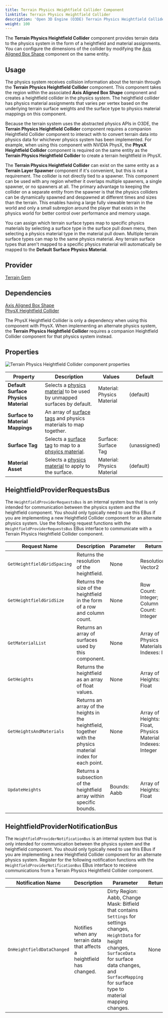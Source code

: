 ```yaml
---
title: Terrain Physics Heightfield Collider Component
linktitle: Terrain Physics Heightfield Collider
description: 'Open 3D Engine (O3DE) Terrain Physics Heightfield Collider component reference.'
weight: 100
---
```


The **Terrain Physics Heightfield Collider** component provides terrain data to the physics system in the form of a heightfield and material assignments.  You can configure the dimensions of the collider by modifying the [Axis Aligned Box Shape](/docs/user-guide/components/reference/shape/axis-aligned-box-shape) component on the same entity.

## Usage

The physics system receives collision information about the terrain through the **Terrain Physics Heightfield Collider** component. This component takes the region within the associated **Axis Aligned Box Shape** component and creates a heightfield collider in the physics system. The heightfield collider has physics material assignments that varies per vertex based on the underlying terrain surface weights and the surface type to physics material mappings on this component.

Because the terrain system uses the abstracted physics APIs in O3DE, the **Terrain Physics Heightfield Collider** component requires a companion Heightfield Collider component to interact with to convert terrain data into physics data for whichever physics system has been implemented. For example, when using this component with NVIDIA PhysX, the **PhysX Heightfield Collider** component is required on the same entity as the **Terrain Physics Heightfield Collider** to create a terrain heightfield in PhysX.

The **Terrain Physics Heightfield Collider** can exist on the same entity as a **Terrain Layer Spawner** component if it's convenient, but this is not a requirement. The collider is not directly tied to a spawner. This component can be used with any region whether it overlaps multiple spawners, a single spawner, or no spawners at all. The primary advantage to keeping the collider on a separate entity from the spawner is that the physics colliders can be dynamically spawned and despawned at different times and sizes than the terrain. This enables having a large fully viewable terrain in the world and only a small subregion around the player that exists in the physics world for better control over performance and memory usage.

You can assign which terrain surface types map to specific physics materials by selecting a surface type in the surface pull down menu, then selecting a physics material type in the material pull down. Multiple terrain surface types can map to the same physics material. Any terrain surface types that aren't mapped to a specific physics material will automatically be mapped to the **Default Surface Physics Material**.

## Provider

[Terrain Gem](/docs/user-guide/gems/reference/environment/terrain)

## Dependencies

[Axis Aligned Box Shape](/docs/user-guide/components/reference/shape/axis-aligned-box-shape)  
[PhysX Heightfield Collider](/docs/user-guide/components/reference/physx/heightfield-collider)

The PhysX Heightfield Collider is only a dependency when using this component with PhysX. When implementing an alternate physics system, the **Terrain Physics Heightfield Collider** requires a companion Heightfield Collider component for that physics system instead.

## Properties

![Terrain Physics Heightfield Collider component properties](/images/user-guide/components/reference/terrain/terrain-physics-heightfield-collider-component.png)

| Property | Description | Values | Default |
|-|-|-|-|
| **Default Surface Physics Material** | Selects a [physics material](/docs/user-guide/interactivity/physics/nvidia-physx/materials) to be used by unmapped surfaces by default. | Material: Physics Material | (default) |
| **Surface to Material Mappings** | An array of [surface tags](/docs/user-guide/gems/reference/environment/surface-data) and physics materials to map together. |  |  |
| **Surface Tag** | Selects a [surface tag](/docs/user-guide/gems/reference/environment/surface-data) to map to a [phsyics material](/docs/user-guide/interactivity/physics/nvidia-physx/materials). | Surface:  Surface Tag | (unassigned) |
| **Material Asset** | Selects a [physics material](/docs/user-guide/interactivity/physics/nvidia-physx/materials) to apply to the surface. | Material: Physics Material | (default) |

## HeightfieldProviderRequestsBus

The `HeightfieldProviderRequestsBus` is an internal system bus that is only intended for communication between the physics system and the heightfield component. You should only typically need to use this EBus if you are implementing a new Heightfield Collider component for an alternate physics system. Use the following request functions with the `HeightfieldProviderRequestsBus` EBus interface to communicate with a Terrain Physics Heightfield Collider component.

| Request Name | Description | Parameter | Return | Scriptable |
|-|-|-|-|-|
| `GetHeightfieldGridSpacing` | Returns the resolution of the heightfield. | None | Resolution: Vector2 | No |
| `GetHeightfieldGridSize` | Returns the size of the heightfield in the form of a row and column count. | None | Row Count: Integer; Column Count: Integer | No |
| `GetMaterialList` | Returns an array of surfaces used by this component. | None | Array of Physics Materials Indexes: I | No |
| `GetHeights` | Returns the heightfield as an array of float values. | None | Array of Heights: Float | No |
| `GetHeightsAndMaterials` | Returns an array of the heights in the heightfield, together with the physics material index for each point. | None | Array of Heights: Float, Physics Material Indexes: Integer | No |
| `UpdateHeights` | Returns a subsection of the heightfield array within specific bounds. | Bounds: Aabb | Array of Heights: Float | No |

## HeightfieldProviderNotificationBus

The `HeightfieldProviderNotificationBus` is an internal system bus that is only intended for communication between the physics system and the heightfield component. You should only typically need to use this EBus if you are implementing a new Heightfield Collider component for an alternate physics system. Register for the following notification functions with the `HeightfieldProviderNotificationBus` EBus interface to receieve communications from a Terrain Physics Heightfield Collider component.

| Notification Name | Description | Parameter | Return | Scriptable |
|-|-|-|-|-|
| `OnHeightfieldDataChanged` | Notifies when any terrain data that affects a heightfield has changed. | Dirty Region: Aabb, Change Mask: Bitfield that contains `Settings` for settings changes, `HeightData` for height changes, `SurfaceData` for surface data changes, and `SurfaceMapping` for surface type to material mapping changes.  | None | No |

